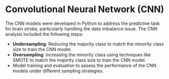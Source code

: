 # Convolutional Neural Network (CNN)

The CNN models were developed in Python to address the predictive task for brain stroke, particularly handling the data imbalance issue. The CNN analysis included the following steps:

* **Undersampling**: Reducing the majority class to match the minority class size to train the CNN model.
* **Oversampling**: Increasing the minority class using techniques like SMOTE to match the majority class size to train the CNN model.
* Model training and evaluation to assess the performance of the CNN models under different sampling strategies.